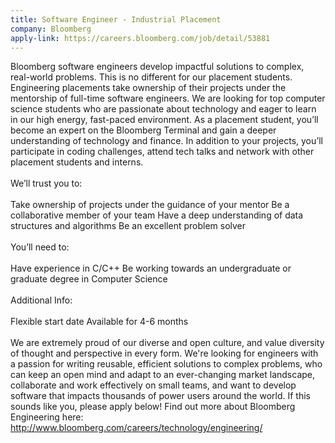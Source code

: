 ```yaml
---
title: Software Engineer - Industrial Placement
company: Bloomberg
apply-link: https://careers.bloomberg.com/job/detail/53881
---
```


Bloomberg software engineers develop impactful solutions to complex, real-world problems. This is no different for our placement students. Engineering placements take ownership of their projects under the mentorship of full-time software engineers. We are looking for top computer science students who are passionate about technology and eager to learn in our high energy, fast-paced environment.
As a placement student, you’ll become an expert on the Bloomberg Terminal and gain a deeper understanding of technology and finance. In addition to your projects, you’ll participate in coding challenges, attend tech talks and network with other placement students and interns.
<br><br>
We’ll trust you to:
<br><br>
 Take ownership of projects under the guidance of your mentor
 Be a collaborative member of your team
 Have a deep understanding of data structures and algorithms
 Be an excellent problem solver
<br><br>
You’ll need to:
<br><br>
 Have experience in C/C++
 Be working towards an undergraduate or graduate degree in Computer Science
<br><br>
Additional Info:
<br><br>
 Flexible start date
 Available for 4-6 months
<br><br>
We are extremely proud of our diverse and open culture, and value diversity of thought and perspective in every form. We're looking for engineers with a passion for writing reusable, efficient solutions to complex problems, who can keep an open mind and adapt to an ever-changing market landscape, collaborate and work effectively on small teams, and want to develop software that impacts thousands of power users around the world. If this sounds like you, please apply below!
Find out more about Bloomberg Engineering here: http://www.bloomberg.com/careers/technology/engineering/